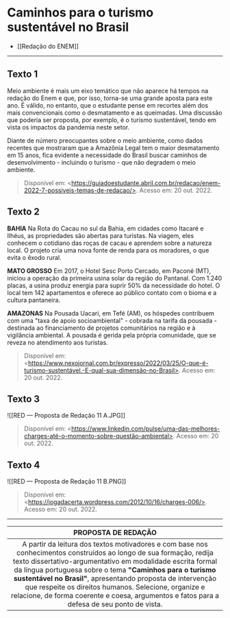 

# Caminhos para o turismo sustentável no Brasil

- [[Redação do ENEM]]

- - - 

## Texto 1
Meio ambiente é mais um eixo temático que não aparece há tempos na redação do Enem e que, por isso, torna-se uma grande aposta para este ano. É válido, no entanto, que o estudante pense em recortes além dos mais convencionais como o desmatamento e as queimadas. Uma discussão que poderia ser proposta, por exemplo, é o turismo sustentável, tendo em vista os impactos da pandemia neste setor.

Diante de número preocupantes sobre o meio ambiente, como dados recentes que mostraram que a Amazônia Legal tem o maior desmatamento em 15 anos, fica evidente a necessidade do Brasil buscar caminhos de desenvolvimento - incluindo o turismo - que não degradem o meio ambiente.

> Disponível em: \<https://guiadoestudante.abril.com.br/redacao/enem-2022-7-possiveis-temas-de-redacao/>. Acesso em: 20 out. 2022.


## Texto 2

**BAHIA**
Na Rota do Cacau no sul da Bahia, em cidades como Itacaré e Ilhéus, as propriedades são abertas para turistas. Na viagem, eles conhecem o cotidiano das roças de cacau e aprendem sobre a natureza local. O projeto cria uma nova fonte de renda para os moradores, o que evita o êxodo rural.

**MATO GROSSO**
Em 2017, o Hotel Sesc Porto Cercado, em Paconé (MT), iniciou a operação da primeira usina solar da região do Pantanal. Com 1.240 placas, a usina produz energia para suprir 50% da necessidade do hotel. O local tem 142 apartamentos e oferece ao público contato com o bioma e a cultura pantaneira.

**AMAZONAS**
Na Pousada Uacari, em Tefé (AM), os hóspedes contribuem com uma "taxa de apoio socioambiental" - cobrada na tarifa da pousada - destinada ao financiamento de projetos comunitários na região e à vigilância ambiental. A pousada é gerida pela própria comunidade, que se reveza no atendimento aos turistas.

> Disponível em: \<https://www.nexojornal.com.br/expresso/2022/03/25/O-que-é-turismo-sustentável.-E-qual-sua-dimensão-no-Brasil>. Acesso em: 20 out. 2022.

## Texto 3

![[RED — Proposta de Redação 11 A.JPG]]

> Disponível em: \<https://www.linkedin.com/pulse/uma-das-melhores-charges-até-o-momento-sobre-questão-ambiental>. Acesso em: 20 out. 2022.

## Texto 4

![[RED — Proposta de Redação 11 B.PNG]]

> Disponível em: \<https://jogadacerta.wordpress.com/2012/10/16/charges-006/>. Acesso em: 20 out. 2022.

- - -

| PROPOSTA DE REDAÇÃO |
| :------------------------: |
| A partir da leitura dos textos motivadores e com base nos conhecimentos construídos ao longo de sua formação, redija texto dissertativo-argumentativo em modalidade escrita formal da língua portuguesa sobre o tema **"Caminhos para o turismo sustentável no Brasil"**, apresentando proposta de intervenção que respeite os direitos humanos. Selecione, organize e relacione, de forma coerente e coesa, argumentos e fatos para a defesa de seu ponto de vista. |
